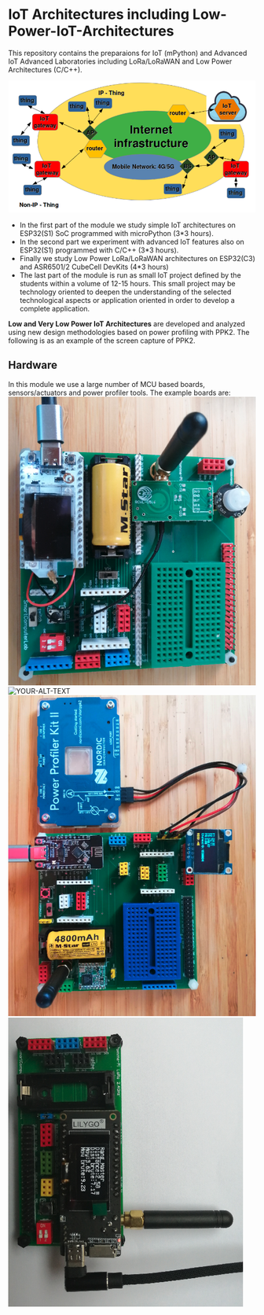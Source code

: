 # IoT Architectures including Low-Power-IoT-Architectures
This repository contains the preparaions for IoT (mPython) and Advanced IoT Advanced Laboratories including LoRa/LoRaWAN and Low Power Architectures (C/C++).

<picture>
 <img alt="YOUR-ALT-TEXT" src="images/IoT.Archi.IP.NonIP.all.png">
</picture>


+ In the first part of the module we study simple IoT architectures on ESP32(S1) SoC programmed with microPython (3*3 hours).
+ In the second part we experiment with advanced IoT features also on ESP32(S1) programmed with C/C++ (3*3 hours).
+ Finally  we study Low Power LoRa/LoRaWAN architectures on ESP32(C3) and ASR6501/2 CubeCell DevKits (4*3 hours) 
+ The last part of the module is run as small IoT project defined by the students within a volume of 12-15 hours.
This small project may be technology oriented to deepen the understanding of the selected technological aspects or
application oriented in order to develop a complete application.

**Low and Very Low Power IoT Architectures** are developed and analyzed using new design methodologies based on power profiling with PPK2.
The following is as an example of the screen capture of PPK2.



## Hardware
In this module we use a large number of MCU based boards, sensors/actuators and power profiler tools.
The example boards are:
<picture>
 <img alt="YOUR-ALT-TEXT" src="images/IoT.Arch.HTLR.PIR.radad.board.png">
</picture>
<picture>
 <img alt="YOUR-ALT-TEXT" src="images/Orange_Pi_5.jpg">
</picture>
<picture>
 <img alt="YOUR-ALT-TEXT" src="images/IoT.Arch.ESP32C3.large.png">
</picture>
<picture>
 <img alt="YOUR-ALT-TEXT" src="images/IoT.sx1280.Lilygo.devKit.png">
</picture>

#
##





